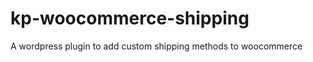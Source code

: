 kp-woocommerce-shipping
=======================

A wordpress plugin to add custom shipping methods to woocommerce
